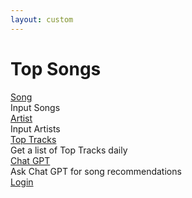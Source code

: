 ```yaml
---
layout: custom
---
```


<style>
  @import url('https://fonts.googleapis.com/css2?family=Dosis&display=swap');
</style>
<html>
<head>
  <title>Top Songs</title>
</head>
<body>
  <h1>Top Songs</h1>
   <div class="as">
    <div class="tooltip">
      <a href="songrecinput.html" class="a1">Song</a>
      <div class="bottom">Input Songs</div>
    </div>
    <div class="tooltip">
      <a href="artist.html" class="a2">Artist</a>
      <div class="bottom">Input Artists</div>
    </div>
    <div class="tooltip">
      <a href="toptracks.html" class="a4">Top Tracks</a>
      <div class="bottom">Get a list of Top Tracks daily</div>
    </div>
    <div class="tooltip">
      <a href="chatgptapi.html" class="a4">Chat GPT</a>
      <div class="bottom">Ask Chat GPT for song recommendations</div>
    </div>
    <div class="tooltip">
      <a href="login.html" class="a5">Login</a>
    </div>
  </div>

  <ul id="playlistTracks"></ul>

  <script src="https://unpkg.com/axios/dist/axios.min.js"></script>
  <link rel="stylesheet" href="./index.min.css" />
  <script>
    // Set up Spotify credentials and endpoints
    const client_id = '5b33a3c946234840adf56c4e858a7032';
    const client_secret = 'fc9a87ca2d05461e9fd5041ab44e5be1';
    const authEndpoint = 'https://accounts.spotify.com/api/token';

    // Get access token using client credentials flow
    async function getAccessToken() {
      const response = await axios.post(authEndpoint, null, {
        params: {
          grant_type: 'client_credentials',
          client_id: client_id,
          client_secret: client_secret
        }
      });

      return response.data.access_token;
    }

    // Get playlist tracks using Spotify Web API
    async function getPlaylistTracks(playlistId, accessToken) {
      const playlistTracksEndpoint = `https://api.spotify.com/v1/playlists/${playlistId}/tracks`;

      const response = await axios.get(playlistTracksEndpoint, {
        headers: {
          Authorization: `Bearer ${accessToken}`
        }
      });

      return response.data.items;
    }

    // Update the HTML with the retrieved track information
    async function displayPlaylistTracks() {
      const playlistLink = 'https://open.spotify.com/playlist/37i9dQZEVXbNG2KDcFcKOF?si=1333723a6eff4b7f';
      const playlistId = playlistLink.split('/').pop().split('?')[0];

      const accessToken = await getAccessToken();
      const playlistTracks = await getPlaylistTracks(playlistId, accessToken);

      const playlistTracksElement = document.getElementById('playlistTracks');

      // Limit the number of tracks displayed
      const maxTracks = 15;
      const limitedTracks = playlistTracks.slice(0, maxTracks);

      limitedTracks.forEach(track => {
        const trackName = track.track.name;
        const li = document.createElement('li');
        li.textContent = trackName;
        playlistTracksElement.appendChild(li);

        // Additional track information retrieval
        // const artistName = track.track.artists[0].name;
        // const artistLi = document.createElement('li');
        // artistLi.textContent = artistName;
        // playlistTracksElement.appendChild(artistLi);
      });
    }

    displayPlaylistTracks();
  </script>
</body>
</html>
